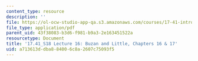 ```yaml
---
content_type: resource
description: ''
file: https://ol-ocw-studio-app-qa.s3.amazonaws.com/courses/17-41-introduction-to-international-relations-spring-2018/a713613ddba884006c8a2607c75093f5_MIT17_41S18_lec16.pdf
file_type: application/pdf
parent_uid: 43f38083-b3d6-f981-b9a3-2e163451522a
resourcetype: Document
title: '17.41_S18 Lecture 16: Buzan and Little, Chapters 16 & 17'
uid: a713613d-dba8-8400-6c8a-2607c75093f5
---
```

